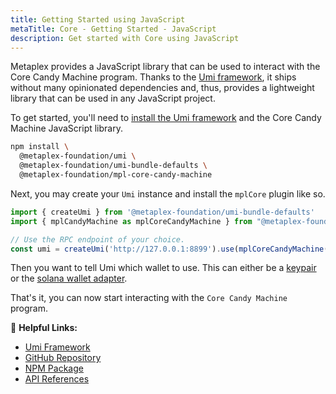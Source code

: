 ```yaml
---
title: Getting Started using JavaScript
metaTitle: Core - Getting Started - JavaScript
description: Get started with Core using JavaScript
---
```


Metaplex provides a JavaScript library that can be used to interact with the Core Candy Machine program. Thanks to the [Umi framework](https://github.com/metaplex-foundation/umi), it ships without many opinionated dependencies and, thus, provides a lightweight library that can be used in any JavaScript project.

To get started, you'll need to [install the Umi framework](https://github.com/metaplex-foundation/umi/blob/main/docs/installation.md) and the Core Candy Machine JavaScript library.

```sh
npm install \
  @metaplex-foundation/umi \
  @metaplex-foundation/umi-bundle-defaults \
  @metaplex-foundation/mpl-core-candy-machine
```

Next, you may create your `Umi` instance and install the `mplCore` plugin like so.

```ts
import { createUmi } from '@metaplex-foundation/umi-bundle-defaults'
import { mplCandyMachine as mplCoreCandyMachine } from "@metaplex-foundation/mpl-core-candy-machine";

// Use the RPC endpoint of your choice.
const umi = createUmi('http://127.0.0.1:8899').use(mplCoreCandyMachine())
```

Then you want to tell Umi which wallet to use. This can either be a [keypair](/umi/connecting-to-umi#connecting-w-a-secret-key) or the [solana wallet adapter](/umi/connecting-to-umi#connecting-w-wallet-adapter).

That's it, you can now start interacting with the `Core Candy Machine` program.



🔗 **Helpful Links:**

- [Umi Framework](https://github.com/metaplex-foundation/umi)
- [GitHub Repository](https://github.com/metaplex-foundation/mpl-core-candy-machine)
- [NPM Package](https://www.npmjs.com/package/@metaplex-foundation/mpl-core-candy-machine)
- [API References](https://mpl-core-js-docs.vercel.app/)
